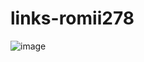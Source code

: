 # links-romii278

![image](https://user-images.githubusercontent.com/97247907/179394672-4e931f25-fb87-4eb8-8942-009ecdc84719.png)
